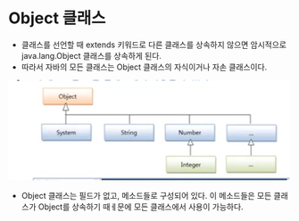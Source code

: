 # Object 클래스

- 클래스를 선언할 때 extends 키워드로 다른 클래스를 상속하지 않으면 암시적으로 java.lang.Object 클래스를 상속하게 된다.
- 따라서 자바의 모든 클래스는 Object 클래스의 자식이거나 자손 클래스이다.

![img.png](img.png)  

- Object 클래스는 필드가 없고, 메소드들로 구성되어 있다. 이 메소드들은 모든 클래스가 Object를 상속하기 때ㅔ문에 모든 클래스에서
사용이 가능하다.
  
